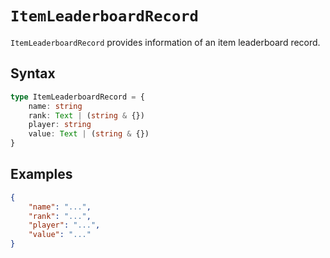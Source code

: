 # `ItemLeaderboardRecord`

`ItemLeaderboardRecord` provides information of an item leaderboard record.

## Syntax

```ts
type ItemLeaderboardRecord = {
    name: string
    rank: Text | (string & {})
    player: string
    value: Text | (string & {})
}
```

## Examples

```json
{
    "name": "...",
    "rank": "...",
    "player": "...",
    "value": "..."
}
```
